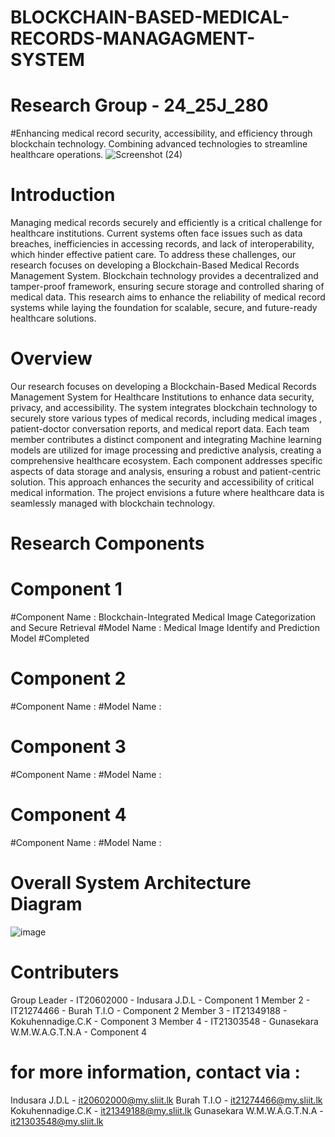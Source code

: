 # BLOCKCHAIN-BASED-MEDICAL-RECORDS-MANAGAGMENT-SYSTEM

# Research Group - 24_25J_280

#Enhancing medical record security, accessibility, and efficiency through blockchain technology. Combining advanced technologies to streamline healthcare operations.
![Screenshot (24)](https://github.com/user-attachments/assets/fc8140ce-4ec8-49f5-a036-7d7341c082ec)

# Introduction
Managing medical records securely and efficiently is a critical challenge for healthcare institutions. Current systems often face issues such as data breaches, inefficiencies in accessing records, and lack of interoperability, which hinder effective patient care. To address these challenges, our research focuses on developing a Blockchain-Based Medical Records Management System. Blockchain technology provides a decentralized and tamper-proof framework, ensuring secure storage and controlled sharing of medical data. This research aims to enhance the reliability of medical record systems while laying the foundation for scalable, secure, and future-ready healthcare solutions.

# Overview 
Our research focuses on developing a Blockchain-Based Medical Records Management System for Healthcare Institutions to enhance data security, privacy, and accessibility. The system integrates blockchain technology to securely store various types of medical records, including medical images , patient-doctor conversation reports,  and medical report data. Each team member contributes a distinct component and integrating  Machine learning models are utilized for image processing and predictive analysis, creating a comprehensive healthcare ecosystem. Each component addresses specific aspects of data storage and analysis, ensuring a robust and patient-centric solution. This approach enhances the security and accessibility of critical medical information. The project envisions a future where healthcare data is seamlessly managed with blockchain technology.

# Research Components

# Component 1 
#Component Name : Blockchain-Integrated Medical Image Categorization and Secure Retrieval
#Model Name : Medical Image Identify and Prediction Model
#Completed

# Component 2
#Component Name : 
#Model Name : 


# Component 3 
#Component Name : 
#Model Name :


# Component 4 
#Component Name :
#Model Name :


# Overall System Architecture Diagram

![image](https://github.com/user-attachments/assets/44741a22-e6b7-4cfa-915b-d385cbc02aef)

# Contributers

Group Leader - IT20602000 - Indusara J.D.L - Component 1
Member 2 - IT21274466 - Burah T.I.O - Component 2
Member 3 - IT21349188 - Kokuhennadige.C.K - Component 3
Member 4 - IT21303548 - Gunasekara W.M.W.A.G.T.N.A - Component 4

# for more information, contact via :
Indusara J.D.L - it20602000@my.sliit.lk
Burah T.I.O - it21274466@my.sliit.lk
Kokuhennadige.C.K - it21349188@my.sliit.lk
Gunasekara W.M.W.A.G.T.N.A - it21303548@my.sliit.lk
